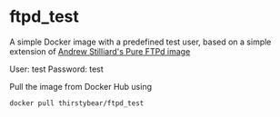 # ftpd_test

A simple Docker image with a predefined test user, based on a simple extension of [Andrew Stilliard's Pure FTPd image](https://github.com/stilliard/docker-pure-ftpd)

User: test
Password: test

Pull the image from Docker Hub using
```bash
docker pull thirstybear/ftpd_test
```